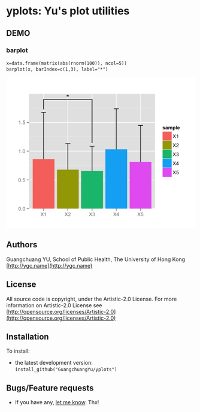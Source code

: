#  yplots: Yu's plot utilities

## DEMO ##
### barplot ###
```
x=data.frame(matrix(abs(rnorm(100)), ncol=5))
barplot(x, barIndex=c(1,3), label="*")
```
![](inst/extdata/figures/barplot.png)
## Authors ##

Guangchuang YU, School of Public Health, The University of Hong Kong [http://ygc.name](http://ygc.name)

## License ##

All source code is copyright, under the Artistic-2.0 License.
For more information on Artistic-2.0 License see [http://opensource.org/licenses/Artistic-2.0](http://opensource.org/licenses/Artistic-2.0)

## Installation ##

To install:
 * the latest development version:
   `install_github("GuangchuangYu/yplots")`

## Bugs/Feature requests ##

 - If you have any, [let me know](https://github.com/GuangchuangYu/yplots/issues). Thx!


